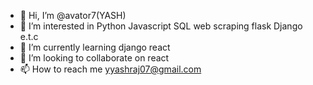- 👋 Hi, I’m @avator7(YASH)
- 👀 I’m interested in Python Javascript SQL web scraping flask Django e.t.c
- 🌱 I’m currently learning django react
- 💞️ I’m looking to collaborate on react 
- 📫 How to reach me yyashraj07@gmail.com

<!---
avator7/avator7 is a ✨ special ✨ repository because its `README.md` (this file) appears on your GitHub profile.
You can click the Preview link to take a look at your changes.
--->
